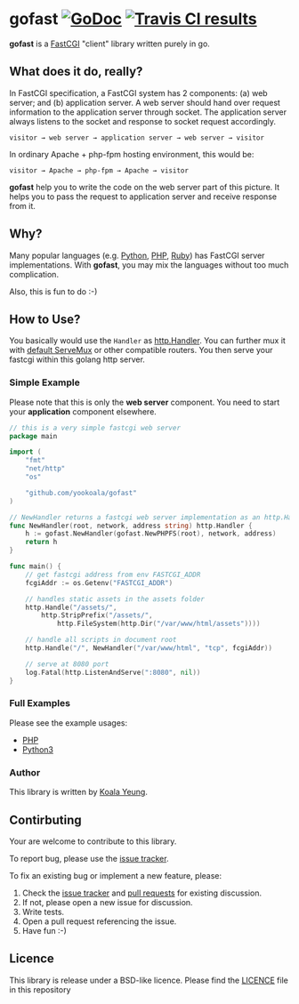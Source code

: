 # gofast [![GoDoc](https://godoc.org/github.com/yookoala/gofast?status.svg)][godoc] [![Travis CI results][travis]](https://travis-ci.org/yookoala/gofast?branch=master)

[godoc]: https://godoc.org/github.com/yookoala/gofast
[travis]: https://api.travis-ci.org/yookoala/gofast.svg?branch=master


**gofast** is a [FastCGI][fastcgi]
"client" library written purely in go.

[fastcgi]: http://www.mit.edu/~yandros/doc/specs/fcgi-spec.html


## What does it do, really?

In FastCGI specification, a FastCGI system has 2 components: (a) web
server; and (b) application server. A web server should hand over
request information to the application server through socket. The
application server always listens to the socket and response to
socket request accordingly.

```
visitor → web server → application server → web server → visitor
```

In ordinary Apache + php-fpm hosting environment, this would be:
```
visitor → Apache → php-fpm → Apache → visitor
```

**gofast** help you to write the code on the web server part of this
picture. It helps you to pass the request to application server and
receive response from it.

Why?
----
Many popular languages (e.g. [Python][python/webservers],
[PHP][php-fpm], [Ruby][rubygem/fcgi]) has FastCGI server
implementations. With **gofast**, you may mix the languages
without too much complication.

Also, this is fun to do :-)

[php-fpm]: http://php.net/manual/en/install.fpm.php
[rubygem/fcgi]: https://rubygems.org/gems/fcgi/versions/0.9.2.1
[python/webservers]: https://docs.python.org/2/howto/webservers.html


## How to Use?

You basically would use the `Handler` as [http.Handler]. You can further mux it
with [default ServeMux][http.NewServeMux] or other compatible routers. You then
serve your fastcgi within this golang http server.

[http.Handler]: https://golang.org/pkg/net/http/#Handler
[mux]: https://golang.org/pkg/net/http/#ServeMux
[http.NewServeMux]: https://golang.org/pkg/net/http/#NewServeMux

### Simple Example

Please note that this is only the **web server** component. You need to start
your **application** component elsewhere.

```go
// this is a very simple fastcgi web server
package main

import (
	"fmt"
	"net/http"
	"os"

	"github.com/yookoala/gofast"
)

// NewHandler returns a fastcgi web server implementation as an http.Handler
func NewHandler(root, network, address string) http.Handler {
	h := gofast.NewHandler(gofast.NewPHPFS(root), network, address)
	return h
}

func main() {
	// get fastcgi address from env FASTCGI_ADDR
	fcgiAddr := os.Getenv("FASTCGI_ADDR")

	// handles static assets in the assets folder
	http.Handle("/assets/",
		http.StripPrefix("/assets/",
			http.FileSystem(http.Dir("/var/www/html/assets"))))

	// handle all scripts in document root
	http.Handle("/", NewHandler("/var/www/html", "tcp", fcgiAddr))

	// serve at 8080 port
	log.Fatal(http.ListenAndServe(":8080", nil))
}

```

### Full Examples

Please see the example usages:

* [PHP]
* [Python3]

[PHP]: example/php
[Python3]: example/python3


### Author

This library is written by [Koala Yeung][author@github].

[author@github]: https://github.com/yookoala/


## Contirbuting

Your are welcome to contribute to this library.

To report bug, please use the [issue tracker][issue tracker].

To fix an existing bug or implement a new feature, please:

1. Check the [issue tracker][issue tracker] and [pull requests][pull requests] for existing discussion.
2. If not, please open a new issue for discussion.
3. Write tests.
4. Open a pull request referencing the issue.
5. Have fun :-)

[issue tracker]: https://github.com/yookoala/gofast/issues
[pull requests]: https://github.com/yookoala/gofast/pulls


## Licence

This library is release under a BSD-like licence. Please find the
[LICENCE][LICENCE] file in this repository

[LICENCE]: /LICENCE
